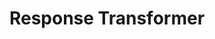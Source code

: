 ---
title: 'Response Transformer'
name: 'Response Transformer'

content_type: plugin

publisher: kong-inc
description: ''


products:
    - gateway

works_on:
    - on-prem
    - konnect


# topologies:
#    - hybrid
#    - db-less
#    - traditional

icon: response-transformer.png
---